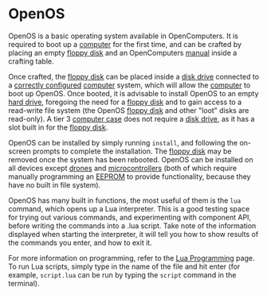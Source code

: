# OpenOS

OpenOS is a basic operating system available in OpenComputers. It is required to boot up a [computer](computer.md) for the first time, and can be crafted by placing an empty [floppy disk](../item/floppy.md) and an OpenComputers [manual](../item/manual.md) inside a crafting table.

Once crafted, the [floppy disk](../item/floppy.md) can be placed inside a [disk drive](../block/diskDrive.md) connected to a [correctly configured](quickstart.md) [computer](computer.md) system, which will allow the [computer](computer.md) to boot up OpenOS.
Once booted, it is advisable to install OpenOS to an empty [hard drive](../item/hdd1.md), foregoing the need for a [floppy disk](../item/floppy.md) and to gain access to a read-write file system (the OpenOS [floppy disk](../item/floppy.md) and other "loot" disks are read-only). A tier 3 [computer case](../block/case3.md) does not require a [disk drive](../block/diskDrive.md), as it has a slot built in for the [floppy disk](../item/floppy.md).

OpenOS can be installed by simply running `install`, and following the on-screen prompts to complete the installation. The [floppy disk](../item/floppy.md) may be removed once the system has been rebooted. OpenOS can be installed on all devices except [drones](../item/drone.md) and [microcontrollers](../block/microcontroller.md) (both of which require manually programming an [EEPROM](../item/eeprom.md) to provide functionality, because they have no built in file system).

OpenOS has many built in functions, the most useful of them is the `lua` command, which opens up a Lua interpreter. This is a good testing space for trying out various commands, and experimenting with component API, before writing the commands into a .lua script. Take note of the information displayed when starting the interpreter, it will tell you how to show results of the commands you enter, and how to exit it.

For more information on programming, refer to the [Lua Programming](lua.md) page. To run Lua scripts, simply type in the name of the file and hit enter (for example, `script.lua` can be run by typing the `script` command in the terminal).
